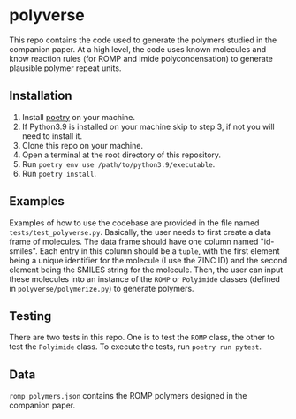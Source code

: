 # polyverse
This repo contains the code used to generate the polymers studied in the companion paper. At a high level, the code uses known molecules and know reaction rules (for ROMP and imide polycondensation) to generate plausible polymer repeat units.
## Installation
1. Install [poetry](https://python-poetry.org/) on your machine.
2. If Python3.9 is installed on your machine skip to step 3, if not you will need to install it.
3. Clone this repo on your machine.
4. Open a terminal at the root directory of this repository.
5. Run `poetry env use /path/to/python3.9/executable`.
6. Run `poetry install`.
## Examples
Examples of how to use the codebase are provided in the file named `tests/test_polyverse.py`. Basically, the user needs to first create a data frame of molecules. The data frame should have one column named "id-smiles". Each entry in this column should be a `tuple`, with the first element being a unique identifier for the molecule (I use the ZINC ID) and the second element being the SMILES string for the molecule. Then, the user can input these molecules into an instance of the `ROMP` or `Polyimide` classes (defined in `polyverse/polymerize.py`) to generate polymers.
## Testing
There are two tests in this repo. One is to test the `ROMP` class, the other to test the `Polyimide` class. To execute the tests, run `poetry run pytest`.
## Data
`romp_polymers.json` contains the ROMP polymers designed in the companion paper.
